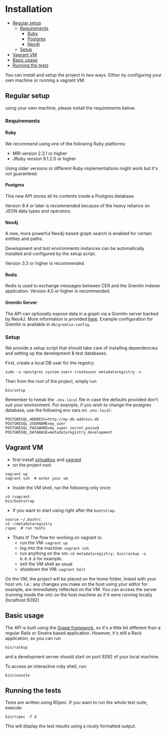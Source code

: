 # Installation

- [Regular setup](#regular-setup)
  - [Requirements](#requirements)
      - [Ruby](#ruby)
      - [Postgres](#postgres)
      - [Neo4j](#neo4j)
  - [Setup](#setup)
- [Vagrant VM](#vagrant-vm)
- [Basic usage](#basic-usage)
- [Running the tests](#running-the-tests)

You can install and setup the project in two ways. Either by configuring your
own machine or running a vagrant VM.

## Regular setup

using your own machine, please install the requirements below.

### Requirements

#### Ruby
We recommend using one of the following Ruby platforms:

* MRI version 2.3.1 or higher
* JRuby version 9.1.2.0 or higher

Using older versions or different Ruby implementations might work but it\'s not
guaranteed.

#### Postgres
This new API stores all its contents inside a Postgres database.

Version 9.4 or later is recommended because of the heavy reliance on JSON data
types and operators.

#### Neo4j
A new, more powerful Neo4j-based graph search is enabled for certain entities and paths.

Development and test environments instances can be automatically installed and configured by the
setup script.

Version 3.3 or higher is recommended.

#### Redis

Redis is used to exchange messages between CER and the Gremlin indexer application.
Version 4.0 or higher is recommended.

#### Gremlin Server

The API can optionally expose data in a graph via a Gremlin server backed by
Neo4J. More information is provided [here](/docs/07_search_02_gremlin.md).
Example configuration for Gremlin is available in `db/gremlin-config`.

### Setup

We provide a setup script that should take care of installing dependencies and
setting up the development & test databases.

First, create a local DB user for the registry:

```
sudo -u <postgres system user> createuser metadataregistry -s
```

Then from the root of the project, simply run

```shell
bin/setup
```

Remember to tweak the `.env.local` file in case the defaults provided
don\'t suit your environment.
For example, if you wish to change the postgres database, use the following
env vars on `.env.local`:

```
POSTGRESQL_ADDRESS=http://my-db-address.db
POSTGRESQL_USERNAME=my_user
POSTGRESQL_PASSWORD=my_super_secret_passwd
POSTGRESQL_DATABASE=metadataregistry_development
```

## Vagrant VM

- first install [virtualbox](https://www.virtualbox.org/) and [vagrant](http://vagrantup.com)
- on the project root:

```shell
vagrant up
vagrant ssh  # enter your vm
```

- Inside the VM shell, run the following only once:

```shell
cd /vagrant
bin/bootstrap
```

- If you want to start using right after the `bootstrap`:

```
source ~/.bashrc
cd ~/metadataregistry
rspec  # run tests
```

- Thats it! The flow for working on vagrant is:
    - run the VM: `vagrant up`
    - log into the machine: `vagrant ssh`
    - run anything on the vm: `cd metadataregistry; bin/rackup -o 0.0.0.0` for example.
    - exit the VM shell as usual
    - shutdown the VM: `vagrant halt`


On the VM, the project will be placed on the home folder, linked with your host vm.
I.e.: any changes you make on the host using your editor for example, are immediately reflected on the VM.
You can access the server (running inside the vm) on the host machine as if it were running locally (localhost:9292)


## Basic usage

The API is built using the [Grape framework](https://github.com/ruby-grape/grape),
so it\'s a little bit different than a regular Rails or Sinatra based application.
However, it\'s still a Rack application, so you can run

```shell
bin/rackup
```

and a development server should start on port 9292 of your local machine.

To access an interactive ruby shell, run:

```shell
bin/console
```

## Running the tests

Tests are written using RSpec. If you want to run the whole test suite, execute

```
bin/rspec -f d
```

This will display the test results using a nicely formatted output.

